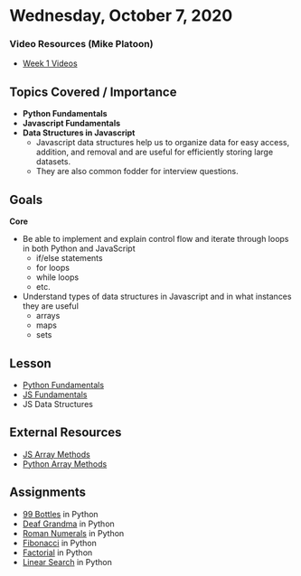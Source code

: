 # Wednesday, October 7, 2020

### Video Resources (Mike Platoon)
- [Week 1 Videos](https://www.youtube.com/watch?v=DLBIIPwpXC8&list=PLu0CiQ7bzwESy2TIa01Tt0kqftgYg9j8q)

## Topics Covered / Importance
- **Python Fundamentals**
- **Javascript Fundamentals**
- **Data Structures in Javascript**
  - Javascript data structures help us to organize data for easy access, addition, and removal and are useful for efficiently storing large datasets.
  - They are also common fodder for interview questions.
​
## Goals
**Core**
- Be able to implement and explain control flow and iterate through loops in both Python and JavaScript
  - if/else statements
  - for loops
  - while loops
  - etc.
- Understand types of data structures in Javascript and in what instances they are useful
  - arrays
  - maps
  - sets
​
## Lesson
- [Python Fundamentals](https://github.com/mikeplatoon/curriculum/blob/master/week-01/lecture-materials/python_fundamentals.md)
- [JS Fundamentals](https://github.com/mikeplatoon/curriculum/blob/master/week-01/lecture-materials/javascript_control_flow.pdf)
- JS Data Structures

## External Resources
- [JS Array Methods](https://developer.mozilla.org/en-US/docs/Web/JavaScript/Reference/Global_Objects/Array)
- [Python Array Methods](https://www.programiz.com/python-programming/methods/list)
​
## Assignments
- [99 Bottles](https://github.com/mikeplatoon/99-Bottles) in Python
- [Deaf Grandma](https://github.com/mikeplatoon/deaf-grandma) in Python
- [Roman Numerals](https://github.com/mikeplatoon/roman-numerals) in Python
- [Fibonacci](https://github.com/mikeplatoon/fibonacci) in Python
- [Factorial](https://github.com/mikeplatoon/factorial) in Python
- [Linear Search](https://github.com/mikeplatoon/linear-search) in Python
